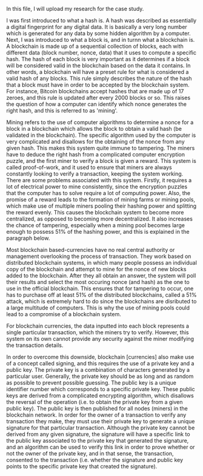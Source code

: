 In this file, I will upload my research for the case study.

I was first introduced to what a hash is. A hash was described as essentially a digital fingerprint for any digital data. It is basically a very long number which is generated for any data by some hidden algorithm by a computer. Next, I was introduced to what a block is, and in turnn what a blockchain is. A blockchain is made up of a sequential collection of blocks, each with different data (block number, nonce, data) that it uses to compute a specific hash. The hash of each block is very important as it determines if a block will be considered valid in the blockchain based on the data it contains. In other words, a blockchain will have a preset rule for what is considered a valid hash of any blocks. This rule simply describes the nature of the hash that a block must have in order to be accepted by the blockchain system. For instance, Bitcoin blockchains accept hashes that are made up of 17 zeroes, and this rule is updated after every 2000 blocks or so. This raises the question of how a computer can identify which nonce generates the right hash, and this is referred to as 'mining'.

Mining refers to the use of computer algorithms to determine a nonce for a block in a blockchain which allows the block to obtain a valid hash (be validated in the blockchain). The specific algorithm used by the computer is very complicated and disallows for the obtaining of the nonce from any given hash. This makes this system quite immune to tampering. The miners have to deduce the right hash from a complicated computer encryption puzzle, and the first miner to verify a block is given a reward. This system is called proof-of-work, and it used to ensure that miners are always constantly looking to verify a transaction, keeping the system working. There are some problems associated with this system. Firstly, it requires a lot of electrical power to mine consistently, since the encryption puzzles that the computer has to solve require a lot of computing power. Also, the promise of a reward leads to the formation of mining farms or mining pools, which make use of multiple miners pooling their hashing power and splitting the reward evenly. This causes the blockchain system to become more centralized, as opposed to becoming more decentralized. It also increases the chance of tampering, especially when a mining pool becomes large enough to possess 51% of the hashing power, and this is explained in the paragraph below.

Most blockchain based-currencies have no real central authority or management overlooking the process of transaction. They work based on distributed blockchain systems, in which many people possess an individual copy of the blockchain and attempt to mine for the nonce of new blocks added to the blockchain. After they all obtain an answer, the system will poll their results and select the most occuring nonce (and hash) as the one to use in the official blockchain. This ensures that for tampering to occur, one has to purchase off at least 51% of the distributed blockchains, called a 51% attack, which is extremely hard to do since the blockchains are disributed to a large multitude of computers. This is why the use of mining pools could lead to a compromise of a blockchain system.

For blockchain currencies, the data inputted into each block represents a single particular transaction, which the miners try to verify. However, this system on its own cannot provide any security against the miner modifying the transaction details.

In order to overcome this downside, blockchain [currencies] also make use of a concept called signing, and this requires the use of a private key and a public key. The private key is a combination of characters generated by a particular user. Generally, the private key should be as long and as random as possible to prevent possible guessing. The public key is a unique identifier number which corresponds to a specific private key. These public keys are derived from a complicated encrypting algorithm, which disallows the reversal of the operation (i.e. to obtain the private key from a given public key). The public key is then published for all nodes (miners) in the blockchain network. In order for the owner of a transaction to verify any transaction they make, they must use their private key to generate a unique signature for that particular transaction. Although the private key cannot be derived from any given signature, the signature will have a specific link to the public key associated to the private key that generated the signature, and an algorithm can be used to verify this link in order to prove whether or not the owner of the private key, and in that sense, the transaction, consented to the transaction (i.e. whether the signature and public key points to the specific private key that created the signature).
